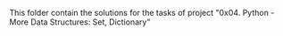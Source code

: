 This folder contain the solutions for the tasks of project "0x04. Python - More Data Structures: Set, Dictionary"
